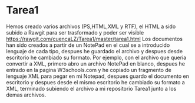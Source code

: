 # Tarea1
Hemos creado varios archivos (PS,HTML,XML y RTF), el HTML a sido subido a Rawgit para ser trasformado y poder ser visible
https://rawgit.com/cuencaLZ/Tarea1/master/tarea1.html
Los documentos han sido creados a partir de un NotePad en el cual se a introducido lenguaje de cada tipo, despues he guardado el archivo y despues desde escritorio he cambiado su formato. Por ejemplo, con el archivo que queria convertir a XML, primero  abro un archivo NotePad en blanco, despues he entrado en la pagina W3schools.com y he copiado un fragmento de lenguaje XML para pegar en mi Notepad, despues guardo el documento en escritorio y despues desde el mismo escritorio he cambiado su formato a XML, terminado subiendo el archivo a mi repositorio Tarea1 junto a los demas archivos.

